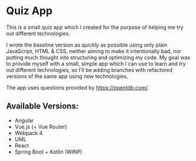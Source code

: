 # Quiz App

This is a small quiz app which I created for the purpose of helping me try out different technologies. 

I wrote the baseline version as quickly as possible using only plain JavaScript, HTML & CSS, neither aiming to make it intentionally bad, nor putting much thought into structuring and optimizing my code.
My goal was to provide myself with a small, simple app which I can use to learn and try out different technologies, so I'll be adding branches with refactored versions of the same app using new technologies.

The app uses questions provided by https://opentdb.com/.

## Available Versions:

- Angular
- Vue.js (+ Vue Router)
- Webpack 4
- UML
- React
- Spring Boot + Kotlin (WINP)